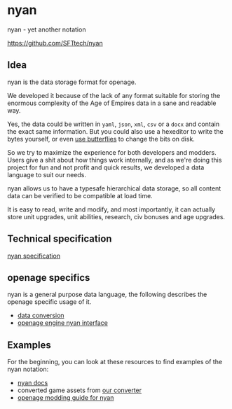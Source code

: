 # nyan

nyan - yet another notation

https://github.com/SFTtech/nyan


## Idea

nyan is the data storage format for openage.

We developed it because of the lack of any format suitable for storing
the enormous complexity of the Age of Empires data in a sane and readable way.

Yes, the data could be written in `yaml`, `json`, `xml`, `csv` or a `docx`
and contain the exact same information.
But you could also use a hexeditor to write the bytes yourself,
or even [use butterflies](https://xkcd.com/378/) to change the bits on disk.

So we try to maximize the experience for both developers and modders.
Users give a shit about how things work internally,
and as we're doing this project for fun and not profit and quick results,
we developed a data language to suit our needs.

nyan allows us to have a typesafe hierarchical data storage,
so all content data can be verified to be compatible at load time.

It is easy to read, write and modify, and most importantly,
it can actually store unit upgrades, unit abilities, research,
civ bonuses and age upgrades.


## Technical specification

[nyan specification](https://github.com/SFTtech/nyan/blob/master/doc/nyan.md)


## openage specifics

nyan is a general purpose data language,
the following describes the openage specific usage of it.

* [data conversion](conversion.md)
* [openage engine nyan interface](openage-lib.md)

## Examples

For the beginning, you can look at these resources to find examples of the nyan notation:

* [nyan docs](https://github.com/SFTtech/nyan/blob/master/doc/nyan.md)
* converted game assets from [our converter](/doc/convert/)
* [openage modding guide for nyan](https://github.com/SFTtech/openage-modding/tree/master/tutorials/nyan)
